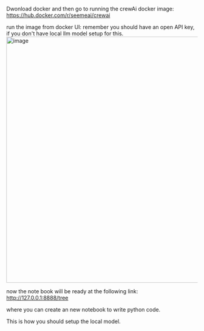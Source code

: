 Dwonload docker and then go to running the crewAi docker image: https://hub.docker.com/r/seemeai/crewai

run the image from docker UI: remember you should have an open API key, if you don't have local llm model setup for this.
<img width="616" height="647" alt="image" src="https://github.com/user-attachments/assets/bce829c1-a1b9-4c99-9fc0-a20460848765" />


now the note book will be ready at the following link:
http://127.0.0.1:8888/tree

where you can create an new notebook to write python code.


This is how you should setup the local model.
